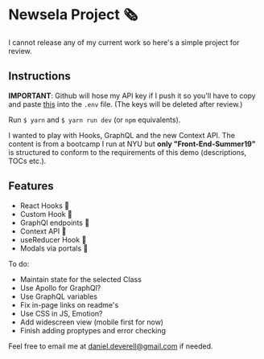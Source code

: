 # Newsela Project 🗞️

I cannot release any of my current work so here's a simple project for review.

## Instructions

**IMPORTANT**: Github will hose my API key if I push it so you'll have to copy and paste [this](http://daniel.deverell.com/newsela/shhh.txt) into the `.env` file. (The keys will be deleted after review.)

Run `$ yarn` and `$ yarn run dev` (or `npm` equivalents).

I wanted to play with Hooks, GraphQL and the new Context API. The content is from a bootcamp I run at NYU but **only "Front-End-Summer19"** is structured to conform to the requirements of this demo (descriptions, TOCs etc.).

## Features

* React Hooks 🎯
* Custom Hook 🎯
* GraphQl endpoints 🎯
* Context API 🎯
* useReducer Hook 🎯
* Modals via portals 🎯

To do:
* Maintain state for the selected Class
* Use Apollo for GraphQl?
* Use GraphQL variables 
* Fix in-page links on readme's
* Use CSS in JS, Emotion?
* Add widescreen view (mobile first for now) 
* Finish adding proptypes and error checking

Feel free to email me at daniel.deverell@gmail.com if needed. 
